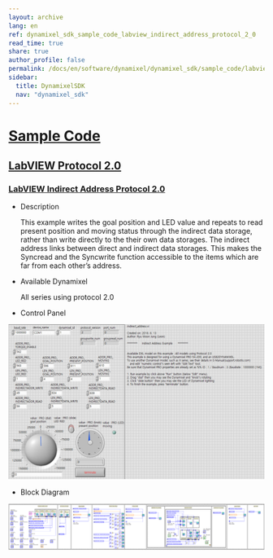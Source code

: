 ```yaml
---
layout: archive
lang: en
ref: dynamixel_sdk_sample_code_labview_indirect_address_protocol_2_0
read_time: true
share: true
author_profile: false
permalink: /docs/en/software/dynamixel/dynamixel_sdk/sample_code/labview_indirect_address_protocol_2_0/
sidebar:
  title: DynamixelSDK
  nav: "dynamixel_sdk"
---
```


<div style="counter-reset: h1 3"></div>
<div style="counter-reset: h2 21"></div>
<div style="counter-reset: h3 4"></div>

# [Sample Code](#sample-code)

## [LabVIEW Protocol 2.0](#labview-protocol-20)

### [LabVIEW Indirect Address Protocol 2.0](#labview-indirect-address-protocol-20)

- Description

  This example writes the goal position and LED value and repeats to read present position and moving status through the indirect data storage, rather than write directly to the their own data storages. The indirect address links between direct and indirect data storages. This makes the Syncread and the Syncwrite function accessible to the items which are far from each other’s address.

- Available Dynamixel

  All series using protocol 2.0

- Control Panel

![](/assets/images/sw/sdk/dynamixel_sdk/library_setup/labview/windows/sample_code/indirect_address2/indirect_address2.png)

- Block Diagram

![](/assets/images/sw/sdk/dynamixel_sdk/library_setup/labview/windows/sample_code/indirect_address2/block_diagram.png)
